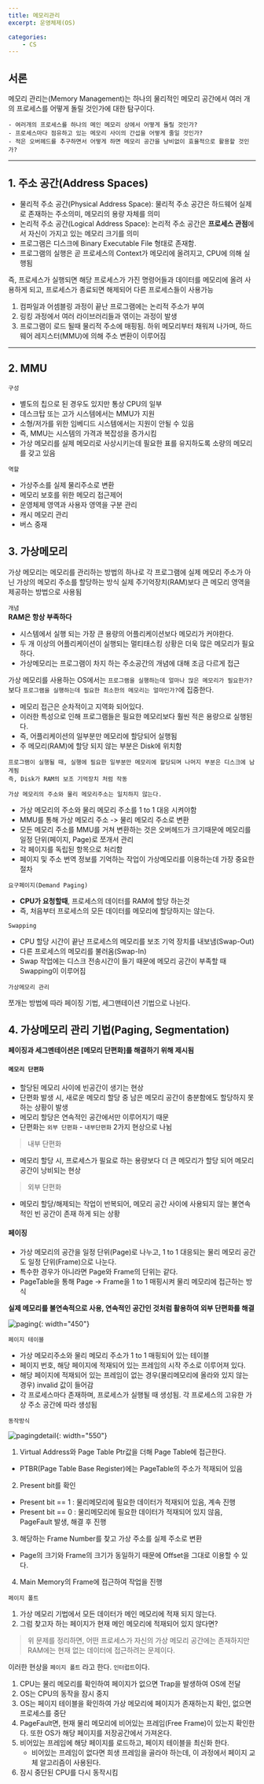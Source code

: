 ```yaml
---
title: 메모리관리
excerpt: 운영체제(OS)

categories:
    - CS
---
```


## 서론
메모리 관리는(Memory Management)는 하나의 물리적인 메모리 공간에서 여러 개의 프로세스를 어떻게 돌릴 것인가에 대한 탐구이다.

```
- 여러개의 프로세스를 하나의 메인 메모리 상에서 어떻게 돌릴 것인가?
- 프로세스마다 점유하고 있는 메모리 사이의 간섭을 어떻게 줄일 것인가?
- 적은 오버헤드를 추구하면서 어떻게 하면 메모리 공간을 낭비없이 효율적으로 활용할 것인가?
```

---
## 1. 주소 공간(Address Spaces)

- 물리적 주소 공간(Physical Address Space): 물리적 주소 공간은 하드웨어 실제로 존재하는 주소의미, 메모리의 용량 자체를 의미
- 논리적 주소 공간(Logical Address Space): 논리적 주소 공간은 **프로세스 관점**에서 자신이 가지고 있는 메모리 크기를 의미 
- 프로그램은 디스크에 Binary Executable File 형태로 존재함.
- 프로그램의 실행은 곧 프로세스의 Context가 메모리에 올려지고, CPU에 의해 실행됨

즉, 프로세스가 실행되면 해당 프로세스가 가진 명령어들과 데이터를 메모리에 올려 사용하게 되고, 프로세스가 종료되면 해제되어 다른 프로세스들이 사용가능

1. 컴파일과 어셈블링 과정이 끝난 프로그램에는 논리적 주소가 부여
2. 링킹 과정에서 여러 라이브러리들과 엮이는 과정이 발생
3. 프로그램이 로드 될때 물리적 주소에 매핑됨. 하위 메모리부터 채워져 나가며, 하드웨어 레지스터(MMU)에 의해 주소 변환이 이루어짐

---

## 2. MMU
``구성``
- 별도의 칩으로 된 경우도 있지만 통상 CPU의 일부
- 데스크탑 또는 고가 시스템에서는 MMU가 지원
- 소형/저가를 위한 임베디드 시스템에서는 지원이 안될 수 있음
- 즉, MMU는 시스템의 가격과 복잡성을 증가시킴
- 가상 메모리를 실제 메모리로 사상시키는데 필요한 표를 유지하도록 소량의 메모리를 갖고 있음

``역할``
- 가상주소를 실제 물리주소로 변환
- 메모리 보호를 위한 메모리 접근제어
- 운영체제 영역과 사용자 영역을 구분 관리
- 캐시 메모리 관리
- 버스 중재


## 3. 가상메모리
가상 메모리는 메모리를 관리하는 방법의 하나로
각 프로그램에 실제 메모리 주소가 아닌 가상의 메모리 주소를 할당하는 방식
실제 주기억장치(RAM)보다 큰 메모리 영역을 제공하는 방법으로 사용됨

``개념``  
**RAM은 항상 부족하다**
- 시스템에서 실행 되는 가장 큰 용량의 어플리케이션보다 메모리가 커야한다.
- 두 개 이상의 어플리케이션이 실행되는 멀티태스킹 상황은 더욱 많은 메모리가 필요하다.
- 가상메모리는 프로그램이 차지 하는 주소공간의 개념에 대해 조금 다르게 접근

가상 메모리를 사용하는 OS에서는 `프로그램을 실행하는데 얼마나 많은 메모리가 필요한가?` 보다 `프로그램을 실행하는데 필요한 최소한의 메모리는 얼마인가?`에 집중한다.

- 메모리 접근은 순차적이고 지역화 되어있다.
- 이러한 특성으로 인해 프로그램들은 필요한 메모리보다 훨씬 적은 용량으로 실행된다.
- 즉, 어플리케이션의 일부분만 메모리에 할당되어 실행됨
- 주 메모리(RAM)에 할당 되지 않는 부분은 Disk에 위치함

```
프로그램이 실행될 때, 실행에 필요한 일부분만 메모리에 할당되며 나머지 부분은 디스크에 남게됨
즉, Disk가 RAM의 보조 기억장치 처럼 작동
```

``가상 메모리의 주소와 물리 메모리주소는 일치하지 않는다.``
- 가상 메모리의 주소와 물리 메모리 주소를 1 to 1 대응 시켜야함
- MMU를 통해 가상 메모리 주소 -> 물리 메모리 주소로 변환
- 모든 메모리 주소를 MMU를 거쳐 변환하는 것은 오버헤드가 크기때문에 메모리를 일정 단위(페이지, Page)로 쪼개서 관리
- 각 페이지를 독립된 항목으로 처리함
- 페이지 및 주소 번역 정보를 기억하는 작업이 가상메모리를 이용하는데 가장 중요한 절차


``요구페이지(Demand Paging)``
- **CPU가 요청할때**, 프로세스의 데이터를 RAM에 할당 하는것
- 즉, 처음부터 프로세스의 모든 데이터를 메모리에 할당하지는 않는다.

``Swapping``
- CPU 할당 시간이 끝난 프로세스의 메모리를 보조 기억 장치를 내보냄(Swap-Out)
- 다른 프로세스의 메모리를 불러옴(Swap-In)
- Swap 작업에는 디스크 전송시간이 들기 때문에 메모리 공간이 부족할 때 Swapping이 이루어짐

``가상메모리 관리``

쪼개는 방법에 따라 페이징 기법, 세그맨테이션 기법으로 나뉜다.

## 4. 가상메모리 관리 기법(Paging, Segmentation)
**페이징과 세그멘테이션은 [메모리 단편화]를 해결하기 위해 제시됨**

#### ``메모리 단편화``
- 할당된 메모리 사이에 빈공간이 생기는 현상
- 단편화 발생 시, 새로운 메모리 할당 중 남은 메모리 공간이 충분함에도 할당하지 못하는 상황이 발생
- 메모리 할당은 연속적인 공간에서만 이루어지기 때문
- 단편화는 ``외부 단편화`` - ``내부단편화`` 2가지 현상으로 나뉨

> 내부 단편화

- 메모리 할당 시, 프로세스가 필요로 하는 용량보다 더 큰 메모리가 할당 되어 메모리 공간이 낭비되는 현상

> 외부 단편화

- 메모리 할당/해제되는 작업이 반복되어, 메모리 공간 사이에 사용되지 않는 불연속적인 빈 공간이 존재 하게 되는 상황


#### 페이징
- 가상 메모리의 공간을 일정 단위(Page)로 나누고, 1 to 1 대응되는 물리 메모리 공간도 일정 단위(Frame)으로 나눈다.
- 특수한 경우가 아니라면 Page와 Frame의 단위는 같다.
- PageTable을 통해 Page -> Frame을 1 to 1 매핑시켜 물리 메모리에 접근하는 방식

**실제 메모리를 불연속적으로 사용, 연속적인 공간인 것처럼 활용하여 외부 단편화를 해결**

![paging](/assets/images/paging.png){: width="450"}

``페이지 테이블``
- 가상 메모리주소와 물리 메모리 주소가 1 to 1 매핑되어 있는 테이블
- 페이지 번호, 해당 페이지에 적재되어 있는 프레임의 시작 주소로 이루어져 있다.
- 해당 페이지에 적재되어 있는 프레임이 없는 경우(물리메모리에 올라와 있지 않는 경우) invalid 값이 들어감
- 각 프로세스마다 존재하며, 프로세스가 실행될 때 생성됨. 각 프로세스의 고유한 가상 주소 공간에 따라 생성됨


``동작방식``

![pagingdetail](/assets/images/pagingdetail.png){: width="550"}

1. Virtual Address와 Page Table Ptr값을 더해 Page Table에 접근한다.
- PTBR(Page Table Base Register)에는 PageTable의 주소가 적재되어 있음

2. Present bit를 확인
- Present bit == 1 : 물리메모리에 필요한 데이터가 적재되어 있음, 계속 진행
- Present bit == 0 : 물리메모리에 필요한 데이터가 적재되어 있지 않음, PageFault 발생, 해결 후 진행

3. 해당하는 Frame Number를 찾고 가상 주소를 실제 주소로 변환
- Page의 크기와 Frame의 크기가 동일하기 때문에 Offset을 그대로 이용할 수 있다.

4. Main Memory의 Frame에 접근하여 작업을 진행

``페이지 폴트``
1. 가상 메모리 기법에서 모든 데이터가 메인 메모리에 적재 되지 않는다.
2. 그럼 찾고자 하는 페이지가 현재 메인 메모리에 적재되어 있지 않다면?

> 위 문제를 정리하면, 어떤 프로세스가 자신의 가상 메모리 공간에는 존재하지만  RAM에는 현재 없는 데이터에 접근하려는 문제이다.

이러한 현상을 ``페이지 폴트`` 라고 한다. ``인터럽트``이다.

1. CPU는 물리 메모리를 확인하여 페이지가 없으면 Trap을 발생하여 OS에 전달
2. OS는 CPU의 동작을 잠시 중지
3. OS는 페이지 테이블을 확인하여 가상 메모리에 페이지가 존재하는지 확인, 없으면 프로세스를 중단
4. PageFault면, 현재 물리 메모리에 비어있는 프레임(Free Frame)이 있는지 확인한다. 또한 OS가 해당 페이지를 저장공간에서 가져온다. 
5. 비어있는 프레임에 해당 페이지를 로드하고, 페이지 테이블을 최신화 한다. 
    - 비어있는 프레임이 없다면 희생 프레임을 골라야 하는데, 이 과정에서 페이지 교체 알고리즘이 사용된다.
6. 잠시 중단된 CPU를 다시 동작시킴

